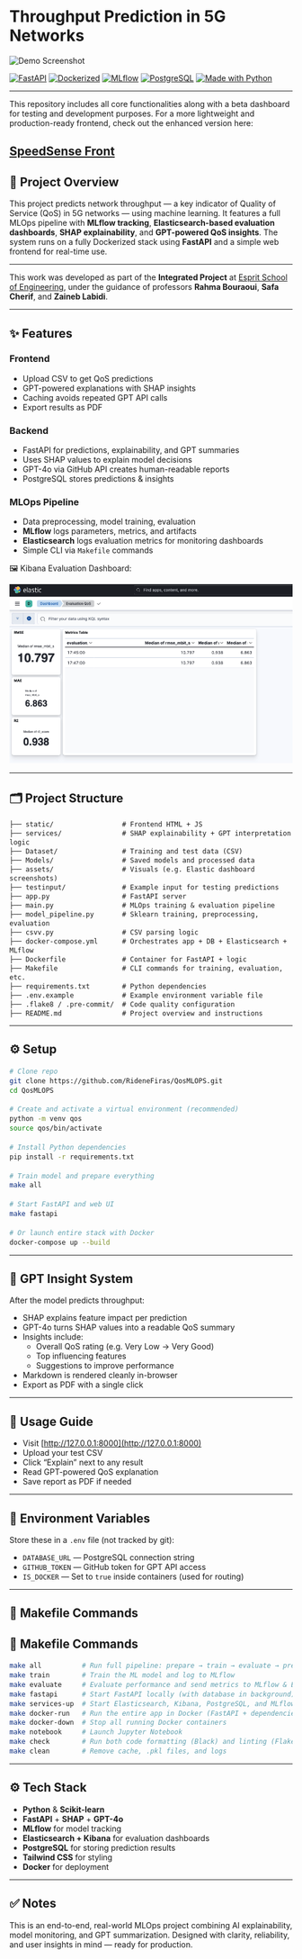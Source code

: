 # Throughput Prediction in 5G Networks

![Demo Screenshot](assets/gif.gif)

[![FastAPI](https://img.shields.io/badge/backend-FastAPI-green?logo=fastapi)](https://fastapi.tiangolo.com/)
[![Dockerized](https://img.shields.io/badge/deployment-Docker-blue?logo=docker)](https://www.docker.com/)
[![MLflow](https://img.shields.io/badge/MLflow-integrated-purple?logo=mlflow)](https://mlflow.org/)
[![PostgreSQL](https://img.shields.io/badge/database-PostgreSQL-blue?logo=postgresql)](https://www.postgresql.org/)
[![Made with Python](https://img.shields.io/badge/Made%20with-Python-yellow?logo=python)](https://www.python.org/)

---
This repository includes all core functionalities along with a beta dashboard for testing and development purposes.
For a more lightweight and production-ready frontend, check out the enhanced version here:

[SpeedSense Front](https://github.com/RideneFiras/SpeedSense_Front)
---
## 📡 Project Overview



This project predicts network throughput — a key indicator of Quality of Service (QoS) in 5G networks — using machine learning. It features a full MLOps pipeline with **MLflow tracking**, **Elasticsearch-based evaluation dashboards**, **SHAP explainability**, and **GPT-powered QoS insights**. The system runs on a fully Dockerized stack using **FastAPI** and a simple web frontend for real-time use.

---

This work was developed as part of the **Integrated Project** at [Esprit School of Engineering](https://esprit.tn/), under the guidance of professors **Rahma Bouraoui**, **Safa Cherif**, and **Zaineb Labidi**.


---

## ✨ Features

### Frontend
- Upload CSV to get QoS predictions
- GPT-powered explanations with SHAP insights
- Caching avoids repeated GPT API calls
- Export results as PDF

### Backend
- FastAPI for predictions, explainability, and GPT summaries
- Uses SHAP values to explain model decisions
- GPT-4o via GitHub API creates human-readable reports
- PostgreSQL stores predictions & insights

### MLOps Pipeline
- Data preprocessing, model training, evaluation
- **MLflow** logs parameters, metrics, and artifacts
- **Elasticsearch** logs evaluation metrics for monitoring dashboards
- Simple CLI via `Makefile` commands

🖼️ Kibana Evaluation Dashboard:

![Evaluation Dashboard](assets/elastic_eva.png)

---

## 🗂️ Project Structure

```
├── static/                 # Frontend HTML + JS
├── services/               # SHAP explainability + GPT interpretation logic
├── Dataset/                # Training and test data (CSV)
├── Models/                 # Saved models and processed data
├── assets/                 # Visuals (e.g. Elastic dashboard screenshots)
├── testinput/              # Example input for testing predictions
├── app.py                  # FastAPI server
├── main.py                 # MLOps training & evaluation pipeline
├── model_pipeline.py       # Sklearn training, preprocessing, evaluation
├── csvv.py                 # CSV parsing logic
├── docker-compose.yml      # Orchestrates app + DB + Elasticsearch + MLflow
├── Dockerfile              # Container for FastAPI + logic
├── Makefile                # CLI commands for training, evaluation, etc.
├── requirements.txt        # Python dependencies
├── .env.example            # Example environment variable file
├── .flake8 / .pre-commit/  # Code quality configuration
├── README.md               # Project overview and instructions
```

---

## ⚙️ Setup

```bash
# Clone repo
git clone https://github.com/RideneFiras/QosMLOPS.git
cd QosMLOPS

# Create and activate a virtual environment (recommended)
python -m venv qos
source qos/bin/activate

# Install Python dependencies
pip install -r requirements.txt

# Train model and prepare everything
make all

# Start FastAPI and web UI
make fastapi

# Or launch entire stack with Docker
docker-compose up --build
```

---

## 🧠 GPT Insight System

After the model predicts throughput:
- SHAP explains feature impact per prediction
- GPT-4o turns SHAP values into a readable QoS summary
- Insights include:
  - Overall QoS rating (e.g. Very Low → Very Good)
  - Top influencing features
  - Suggestions to improve performance
- Markdown is rendered cleanly in-browser
- Export as PDF with a single click

---

## 🧪 Usage Guide

- Visit [http://127.0.0.1:8000](http://127.0.0.1:8000)
- Upload your test CSV
- Click “Explain” next to any result
- Read GPT-powered QoS explanation
- Save report as PDF if needed

---

## 🔑 Environment Variables

Store these in a `.env` file (not tracked by git):

- `DATABASE_URL` — PostgreSQL connection string  
- `GITHUB_TOKEN` — GitHub token for GPT API access  
- `IS_DOCKER` — Set to `true` inside containers (used for routing)

---

## 🔧 Makefile Commands

## 🔧 Makefile Commands

```bash
make all          # Run full pipeline: prepare → train → evaluate → predict
make train        # Train the ML model and log to MLflow
make evaluate     # Evaluate performance and send metrics to MLflow & Elastic
make fastapi      # Start FastAPI locally (with database in background)
make services-up  # Start Elasticsearch, Kibana, PostgreSQL, and MLflow (Docker)
make docker-run   # Run the entire app in Docker (FastAPI + dependencies)
make docker-down  # Stop all running Docker containers
make notebook     # Launch Jupyter Notebook
make check        # Run both code formatting (Black) and linting (Flake8)
make clean        # Remove cache, .pkl files, and logs
```


---

## ⚙️ Tech Stack

- **Python** & **Scikit-learn**
- **FastAPI** + **SHAP** + **GPT-4o**
- **MLflow** for model tracking
- **Elasticsearch + Kibana** for evaluation dashboards
- **PostgreSQL** for storing prediction results
- **Tailwind CSS** for styling
- **Docker** for deployment

---

## ✅ Notes

This is an end-to-end, real-world MLOps project combining AI explainability, model monitoring, and GPT summarization. Designed with clarity, reliability, and user insights in mind — ready for production.

